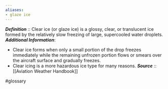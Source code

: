 ```yaml
---
aliases:
- glaze ice
---
```


***Definition***    :: Clear ice (or glaze ice) is a glossy, clear, or translucent ice formed by the relatively slow freezing of large, supercooled water droplets.
***Additional Information***: 
- Clear ice forms when only a small portion of the drop freezes immediately while the remaining unfrozen portion flows or smears over the aircraft surface and gradually freezes. 
- Clear icing is a more hazardous ice type for many reasons.
***Source***         :: [[Aviation Weather Handbook]]

#glossary